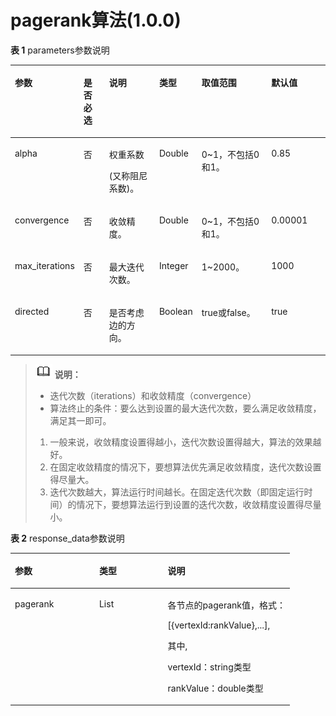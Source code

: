 # pagerank算法\(1.0.0\)<a name="ges_03_0077"></a>

**表 1**  parameters参数说明

<a name="table9438140783"></a>
<table><thead align="left"><tr id="row104385017818"><th class="cellrowborder" valign="top" width="16%" id="mcps1.2.7.1.1"><p id="p164384014819"><a name="p164384014819"></a><a name="p164384014819"></a>参数</p>
</th>
<th class="cellrowborder" valign="top" width="9%" id="mcps1.2.7.1.2"><p id="p143812016818"><a name="p143812016818"></a><a name="p143812016818"></a>是否必选</p>
</th>
<th class="cellrowborder" valign="top" width="18%" id="mcps1.2.7.1.3"><p id="p070711912812"><a name="p070711912812"></a><a name="p070711912812"></a>说明</p>
</th>
<th class="cellrowborder" valign="top" width="13%" id="mcps1.2.7.1.4"><p id="p0785183919517"><a name="p0785183919517"></a><a name="p0785183919517"></a>类型</p>
</th>
<th class="cellrowborder" valign="top" width="24%" id="mcps1.2.7.1.5"><p id="p4438901986"><a name="p4438901986"></a><a name="p4438901986"></a>取值范围</p>
</th>
<th class="cellrowborder" valign="top" width="20%" id="mcps1.2.7.1.6"><p id="p8883058175257"><a name="p8883058175257"></a><a name="p8883058175257"></a>默认值</p>
</th>
</tr>
</thead>
<tbody><tr id="row7439180683"><td class="cellrowborder" valign="top" width="16%" headers="mcps1.2.7.1.1 "><p id="p1143990987"><a name="p1143990987"></a><a name="p1143990987"></a>alpha</p>
</td>
<td class="cellrowborder" valign="top" width="9%" headers="mcps1.2.7.1.2 "><p id="p82629131588"><a name="p82629131588"></a><a name="p82629131588"></a>否</p>
</td>
<td class="cellrowborder" valign="top" width="18%" headers="mcps1.2.7.1.3 "><p id="p32111736192918"><a name="p32111736192918"></a><a name="p32111736192918"></a>权重系数</p>
<p id="p11203113620296"><a name="p11203113620296"></a><a name="p11203113620296"></a>(又称阻尼系数)。</p>
</td>
<td class="cellrowborder" valign="top" width="13%" headers="mcps1.2.7.1.4 "><p id="p17854397519"><a name="p17854397519"></a><a name="p17854397519"></a>Double</p>
</td>
<td class="cellrowborder" valign="top" width="24%" headers="mcps1.2.7.1.5 "><p id="p1375182054520"><a name="p1375182054520"></a><a name="p1375182054520"></a>0~1，不包括0和1。</p>
</td>
<td class="cellrowborder" valign="top" width="20%" headers="mcps1.2.7.1.6 "><p id="p48439126175257"><a name="p48439126175257"></a><a name="p48439126175257"></a>0.85</p>
</td>
</tr>
<tr id="row144392001589"><td class="cellrowborder" valign="top" width="16%" headers="mcps1.2.7.1.1 "><p id="p543916014814"><a name="p543916014814"></a><a name="p543916014814"></a>convergence</p>
</td>
<td class="cellrowborder" valign="top" width="9%" headers="mcps1.2.7.1.2 "><p id="p11262161310820"><a name="p11262161310820"></a><a name="p11262161310820"></a>否</p>
</td>
<td class="cellrowborder" valign="top" width="18%" headers="mcps1.2.7.1.3 "><p id="p104392003812"><a name="p104392003812"></a><a name="p104392003812"></a>收敛精度。</p>
</td>
<td class="cellrowborder" valign="top" width="13%" headers="mcps1.2.7.1.4 "><p id="p67851639451"><a name="p67851639451"></a><a name="p67851639451"></a>Double</p>
</td>
<td class="cellrowborder" valign="top" width="24%" headers="mcps1.2.7.1.5 "><p id="p195910142458"><a name="p195910142458"></a><a name="p195910142458"></a>0~1，不包括0和1。</p>
</td>
<td class="cellrowborder" valign="top" width="20%" headers="mcps1.2.7.1.6 "><p id="p31255134175257"><a name="p31255134175257"></a><a name="p31255134175257"></a>0.00001</p>
</td>
</tr>
<tr id="row371539495"><td class="cellrowborder" valign="top" width="16%" headers="mcps1.2.7.1.1 "><p id="p1871717918920"><a name="p1871717918920"></a><a name="p1871717918920"></a>max_iterations</p>
</td>
<td class="cellrowborder" valign="top" width="9%" headers="mcps1.2.7.1.2 "><p id="p471715910916"><a name="p471715910916"></a><a name="p471715910916"></a>否</p>
</td>
<td class="cellrowborder" valign="top" width="18%" headers="mcps1.2.7.1.3 "><p id="p1671779594"><a name="p1671779594"></a><a name="p1671779594"></a>最大迭代次数。</p>
</td>
<td class="cellrowborder" valign="top" width="13%" headers="mcps1.2.7.1.4 "><p id="p17785739658"><a name="p17785739658"></a><a name="p17785739658"></a>Integer</p>
</td>
<td class="cellrowborder" valign="top" width="24%" headers="mcps1.2.7.1.5 "><p id="p92561811184518"><a name="p92561811184518"></a><a name="p92561811184518"></a>1~2000。</p>
</td>
<td class="cellrowborder" valign="top" width="20%" headers="mcps1.2.7.1.6 "><p id="p48637939175257"><a name="p48637939175257"></a><a name="p48637939175257"></a>1000</p>
</td>
</tr>
<tr id="row139901027102910"><td class="cellrowborder" valign="top" width="16%" headers="mcps1.2.7.1.1 "><p id="p13753301698"><a name="p13753301698"></a><a name="p13753301698"></a>directed</p>
</td>
<td class="cellrowborder" valign="top" width="9%" headers="mcps1.2.7.1.2 "><p id="p27531901695"><a name="p27531901695"></a><a name="p27531901695"></a>否</p>
</td>
<td class="cellrowborder" valign="top" width="18%" headers="mcps1.2.7.1.3 "><p id="p1775316016919"><a name="p1775316016919"></a><a name="p1775316016919"></a>是否考虑边的方向。</p>
</td>
<td class="cellrowborder" valign="top" width="13%" headers="mcps1.2.7.1.4 "><p id="p87855391557"><a name="p87855391557"></a><a name="p87855391557"></a>Boolean</p>
</td>
<td class="cellrowborder" valign="top" width="24%" headers="mcps1.2.7.1.5 "><p id="p13151535595"><a name="p13151535595"></a><a name="p13151535595"></a>true或false。</p>
</td>
<td class="cellrowborder" valign="top" width="20%" headers="mcps1.2.7.1.6 "><p id="p47358972175257"><a name="p47358972175257"></a><a name="p47358972175257"></a>true</p>
</td>
</tr>
</tbody>
</table>

>![](public_sys-resources/icon-note.gif) **说明：** 
>-   迭代次数（iterations）和收敛精度（convergence）
>-   算法终止的条件：要么达到设置的最大迭代次数，要么满足收敛精度，满足其一即可。
>    1.  一般来说，收敛精度设置得越小，迭代次数设置得越大，算法的效果越好。
>    2.  在固定收敛精度的情况下，要想算法优先满足收敛精度，迭代次数设置得尽量大。
>    3.  迭代次数越大，算法运行时间越长。在固定迭代次数（即固定运行时间）的情况下，要想算法运行到设置的迭代次数，收敛精度设置得尽量小。

**表 2**  response\_data参数说明

<a name="table04091716174216"></a>
<table><thead align="left"><tr id="row7425316114219"><th class="cellrowborder" valign="top" width="30.19%" id="mcps1.2.4.1.1"><p id="p4425616134219"><a name="p4425616134219"></a><a name="p4425616134219"></a>参数</p>
</th>
<th class="cellrowborder" valign="top" width="24.529999999999998%" id="mcps1.2.4.1.2"><p id="p1744131654219"><a name="p1744131654219"></a><a name="p1744131654219"></a>类型</p>
</th>
<th class="cellrowborder" valign="top" width="45.28%" id="mcps1.2.4.1.3"><p id="p1044115166429"><a name="p1044115166429"></a><a name="p1044115166429"></a>说明</p>
</th>
</tr>
</thead>
<tbody><tr id="row044181644210"><td class="cellrowborder" valign="top" width="30.19%" headers="mcps1.2.4.1.1 "><p id="p844101644210"><a name="p844101644210"></a><a name="p844101644210"></a>pagerank</p>
</td>
<td class="cellrowborder" valign="top" width="24.529999999999998%" headers="mcps1.2.4.1.2 "><p id="p04413168426"><a name="p04413168426"></a><a name="p04413168426"></a>List</p>
</td>
<td class="cellrowborder" valign="top" width="45.28%" headers="mcps1.2.4.1.3 "><p id="p1044121616425"><a name="p1044121616425"></a><a name="p1044121616425"></a>各节点的pagerank值，格式：</p>
<p id="p63161133854"><a name="p63161133854"></a><a name="p63161133854"></a>[{vertexId:rankValue},...],</p>
<p id="p83008413714"><a name="p83008413714"></a><a name="p83008413714"></a>其中,</p>
<p id="p276931513620"><a name="p276931513620"></a><a name="p276931513620"></a>vertexId：string类型</p>
<p id="p42531732962"><a name="p42531732962"></a><a name="p42531732962"></a>rankValue：double类型</p>
</td>
</tr>
</tbody>
</table>

